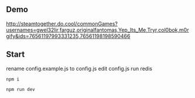## Demo

http://steamtogether.do.cool/commonGames?usernames=gwel32lir,farguz,originalfantomas,Yep_Its_Me,Tryr,col0bok,m0rgify&ids=76561197993331235,76561198198590466

## Start
rename config.example.js to config.js
edit config.js
run redis

`npm i`

`npm run dev`
